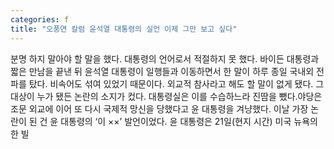 ```yaml
---
categories: f
title: "오풍연 칼럼 윤석열 대통령의 실언 이제 그만 보고 싶다"
---
```

분명 하지 말아야 할 말을 했다. 대통령의 언어로서 적절하지 못 했다. 바이든 대통령과 짧은 만남을 끝낸 뒤 윤석열 대통령이 일행들과 이동하면서 한 말이 하루 종일 국내외 전파를 탔다. 비속어도 섞여 있었기 때문이다. 외교적 참사라고 해도 할 말이 없게 됐다. 그 대상이 누가 됐든 논란의 소지가 컸다. 대통령실은 이를 수습하느라 진땀을 뺐다.야당은 조문 외교에 이어 또 다시 국제적 망신을 당했다고 윤 대통령을 겨냥했다. 이날 가장 논란이 된 건 윤 대통령의 ‘이 ××’ 발언이었다. 윤 대통령은 21일(현지 시간) 미국 뉴욕의 한 빌